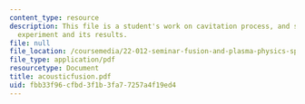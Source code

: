 ```yaml
---
content_type: resource
description: This file is a student's work on cavitation process, and sonoluminescence,
  experiment and its results.
file: null
file_location: /coursemedia/22-012-seminar-fusion-and-plasma-physics-spring-2006/fbb33f96cfbd3f1b3fa77257a4f19ed4_acousticfusion.pdf
file_type: application/pdf
resourcetype: Document
title: acousticfusion.pdf
uid: fbb33f96-cfbd-3f1b-3fa7-7257a4f19ed4
---
```

